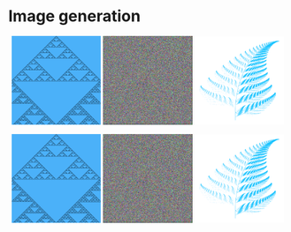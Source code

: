 # Image generation

<p align="center">
  <img width="32%" height="32%" src="./ret_images/sierpinski_triangle.png">
  <img width="32%" height="32%" src="./ret_images/rnd_image.png">
  <img width="32%" height="32%" src="./ret_images/barnsley_fern.png">
</p>

<p align="center">
  <img width="32%" height="32%" src="./ret_images/sierpinski_triangle.png">
  <img width="32%" height="32%" src="./ret_images/rnd_image.png">
  <img width="32%" height="32%" src="./ret_images/barnsley_fern.png">
</p>
